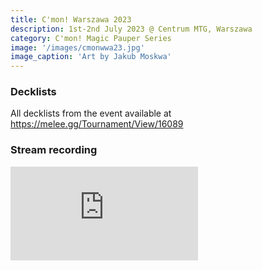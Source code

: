```yaml
---
title: C'mon! Warszawa 2023
description: 1st-2nd July 2023 @ Centrum MTG, Warszawa
category: C'mon! Magic Pauper Series
image: '/images/cmonwwa23.jpg'
image_caption: 'Art by Jakub Moskwa'
---
```


### Decklists

All decklists from the event available at <a href="https://melee.gg/Tournament/View/16089" target="_blank">https://melee.gg/Tournament/View/16089</a>

### Stream recording

<p><iframe src="https://www.youtube.com/embed/5xEXe-0umlU" loading="lazy" frameborder="0" allowfullscreen></iframe></p>
